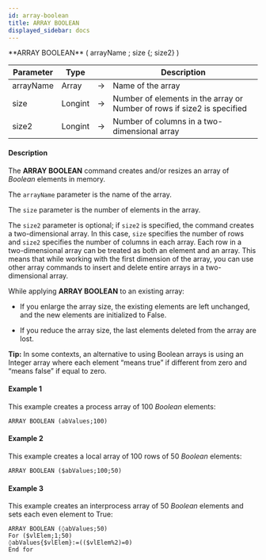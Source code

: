 ```yaml
---
id: array-boolean
title: ARRAY BOOLEAN
displayed_sidebar: docs
---
```



<!-- REF #_command_.ARRAY BOOLEAN.Syntax-->**ARRAY BOOLEAN** ( arrayName ; size {; size2} )<!-- END REF-->


<!-- REF #_command_.ARRAY BOOLEAN.Params -->
|Parameter|Type||Description|
|---------|--- |:---:|------|
|arrayName|Array|->|Name of the array|
|size|Longint|->|Number of elements in the array or Number of rows if size2 is specified|
|size2|Longint|->|Number of columns in a two-dimensional array|
<!-- END REF -->


#### Description




The **ARRAY BOOLEAN** command creates and/or resizes an array of *Boolean* elements in memory.

The `arrayName` parameter is the name of the array.

The `size` parameter is the number of elements in the array.

The `size2` parameter is optional; if `size2` is specified, the command creates a two-dimensional array. In this case, `size` specifies the number of rows and `size2` specifies the number of columns in each array. Each row in a two-dimensional array can be treated as both an element and an array. This means that while working with the first dimension of the array, you can use other array commands to insert and delete entire arrays in a two-dimensional array.

While applying **ARRAY BOOLEAN** to an existing array: 

* If you enlarge the array size, the existing elements are left unchanged, and the new elements are initialized to False.

* If you reduce the array size, the last elements deleted from the array are lost.

**Tip:** In some contexts, an alternative to using Boolean arrays is using an Integer array where each element “means true” if different from zero and “means false” if equal to zero.


#### Example 1


This example creates a process array of 100 *Boolean* elements:
```4d
ARRAY BOOLEAN (abValues;100)
```



#### Example 2


This example creates a local array of 100 rows of 50 *Boolean* elements:
```4d
ARRAY BOOLEAN ($abValues;100;50)
```



#### Example 3


This example creates an interprocess array of 50 *Boolean* elements and sets each even element to True:
```4d
ARRAY BOOLEAN (◊abValues;50)
For ($vlElem;1;50)
◊abValues{$vlElem}:=(($vlElem%2)=0)
End for
```



